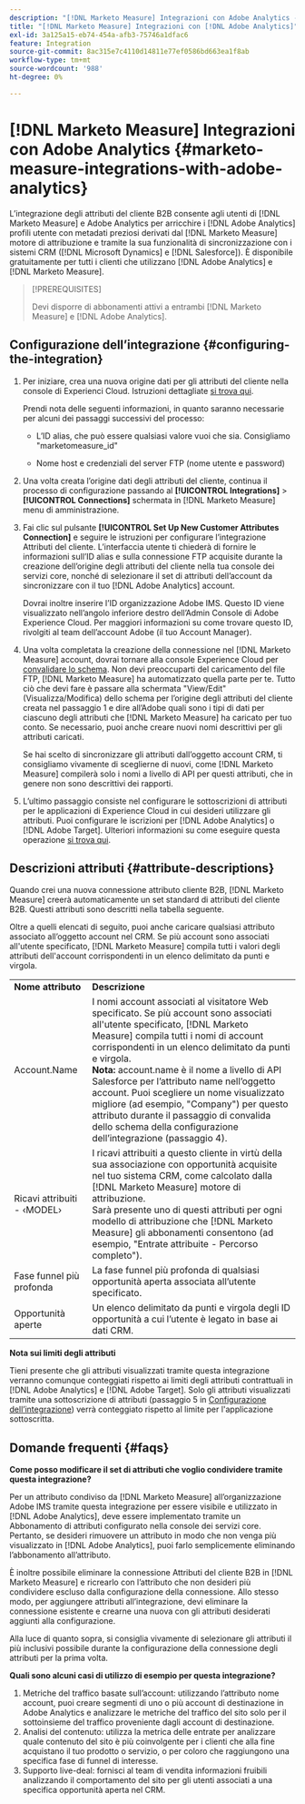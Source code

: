 ```yaml
---
description: "[!DNL Marketo Measure] Integrazioni con Adobe Analytics - [!DNL Marketo Measure] - Documentazione del prodotto"
title: "[!DNL Marketo Measure] Integrazioni con [!DNL Adobe Analytics]"
exl-id: 3a125a15-eb74-454a-afb3-75746a1dfac6
feature: Integration
source-git-commit: 8ac315e7c4110d14811e77ef0586bd663ea1f8ab
workflow-type: tm+mt
source-wordcount: '988'
ht-degree: 0%

---
```


# [!DNL Marketo Measure] Integrazioni con Adobe Analytics {#marketo-measure-integrations-with-adobe-analytics}

L’integrazione degli attributi del cliente B2B consente agli utenti di [!DNL Marketo Measure] e Adobe Analytics per arricchire i [!DNL Adobe Analytics] profili utente con metadati preziosi derivati dal [!DNL Marketo Measure] motore di attribuzione e tramite la sua funzionalità di sincronizzazione con i sistemi CRM ([!DNL Microsoft Dynamics] e [!DNL Salesforce]). È disponibile gratuitamente per tutti i clienti che utilizzano [!DNL Adobe Analytics] e [!DNL Marketo Measure].

>[!PREREQUISITES]
>
>Devi disporre di abbonamenti attivi a entrambi [!DNL Marketo Measure] e [!DNL Adobe Analytics].

## Configurazione dell’integrazione {#configuring-the-integration}

1. Per iniziare, crea una nuova origine dati per gli attributi del cliente nella console di Experienci Cloud. Istruzioni dettagliate [si trova qui](https://docs.adobe.com/content/help/en/core-services/interface/customer-attributes/t-crs-usecase.html).

   Prendi nota delle seguenti informazioni, in quanto saranno necessarie per alcuni dei passaggi successivi del processo:

   * L’ID alias, che può essere qualsiasi valore vuoi che sia. Consigliamo &quot;marketomeasure_id&quot;

   * Nome host e credenziali del server FTP (nome utente e password)

1. Una volta creata l’origine dati degli attributi del cliente, continua il processo di configurazione passando al **[!UICONTROL Integrations]** > **[!UICONTROL Connections]** schermata in [!DNL Marketo Measure] menu di amministrazione.

1. Fai clic sul pulsante **[!UICONTROL Set Up New Customer Attributes Connection]** e seguire le istruzioni per configurare l’integrazione Attributi del cliente. L’interfaccia utente ti chiederà di fornire le informazioni sull’ID alias e sulla connessione FTP acquisite durante la creazione dell’origine degli attributi del cliente nella tua console dei servizi core, nonché di selezionare il set di attributi dell’account da sincronizzare con il tuo [!DNL Adobe Analytics] account.

   Dovrai inoltre inserire l’ID organizzazione Adobe IMS. Questo ID viene visualizzato nell’angolo inferiore destro dell’Admin Console di Adobe Experience Cloud. Per maggiori informazioni su come trovare questo ID, rivolgiti al team dell’account Adobe (il tuo Account Manager).

1. Una volta completata la creazione della connessione nel [!DNL Marketo Measure] account, dovrai tornare alla console Experience Cloud per [convalidare lo schema](https://docs.adobe.com/content/help/en/core-services/interface/customer-attributes/validate-schema.html). Non devi preoccuparti del caricamento del file FTP, [!DNL Marketo Measure] ha automatizzato quella parte per te. Tutto ciò che devi fare è passare alla schermata &quot;View/Edit&quot; (Visualizza/Modifica) dello schema per l’origine degli attributi del cliente creata nel passaggio 1 e dire all’Adobe quali sono i tipi di dati per ciascuno degli attributi che [!DNL Marketo Measure] ha caricato per tuo conto. Se necessario, puoi anche creare nuovi nomi descrittivi per gli attributi caricati.

   Se hai scelto di sincronizzare gli attributi dall’oggetto account CRM, ti consigliamo vivamente di sceglierne di nuovi, come [!DNL Marketo Measure] compilerà solo i nomi a livello di API per questi attributi, che in genere non sono descrittivi dei rapporti.

1. L’ultimo passaggio consiste nel configurare le sottoscrizioni di attributi per le applicazioni di Experience Cloud in cui desideri utilizzare gli attributi.  Puoi configurare le iscrizioni per [!DNL Adobe Analytics] o [!DNL Adobe Target].  Ulteriori informazioni su come eseguire questa operazione [si trova qui](https://docs.adobe.com/content/help/en/core-services/interface/customer-attributes/subscription.html).

## Descrizioni attributi {#attribute-descriptions}

Quando crei una nuova connessione attributo cliente B2B, [!DNL Marketo Measure] creerà automaticamente un set standard di attributi del cliente B2B. Questi attributi sono descritti nella tabella seguente.

Oltre a quelli elencati di seguito, puoi anche caricare qualsiasi attributo associato all’oggetto account nel CRM. Se più account sono associati all&#39;utente specificato, [!DNL Marketo Measure] compila tutti i valori degli attributi dell&#39;account corrispondenti in un elenco delimitato da punti e virgola.

<table> 
 <colgroup> 
  <col> 
  <col> 
 </colgroup> 
 <tbody> 
  <tr> 
   <td><b>Nome attributo</b></td> 
   <td><b>Descrizione</b></td>
  </tr> 
  <tr> 
   <td>Account.Name</td> 
   <td>I nomi account associati al visitatore Web specificato. Se più account sono associati all'utente specificato, [!DNL Marketo Measure] compila tutti i nomi di account corrispondenti in un elenco delimitato da punti e virgola.<br/>
   <strong>Nota:</strong> account.name è il nome a livello di API Salesforce per l’attributo name nell’oggetto account. Puoi scegliere un nome visualizzato migliore (ad esempio, "Company") per questo attributo durante il passaggio di convalida dello schema della configurazione dell’integrazione (passaggio 4).</td>
  </tr>
  <tr> 
   <td>Ricavi attribuiti - ‹MODEL›</td> 
   <td>I ricavi attribuiti a questo cliente in virtù della sua associazione con opportunità acquisite nel tuo sistema CRM, come calcolato dalla [!DNL Marketo Measure] motore di attribuzione.<br/>
   Sarà presente uno di questi attributi per ogni modello di attribuzione che [!DNL Marketo Measure] gli abbonamenti consentono (ad esempio, "Entrate attribuite - Percorso completo").</td>
  </tr>
  <tr> 
   <td>Fase funnel più profonda</td> 
   <td>La fase funnel più profonda di qualsiasi opportunità aperta associata all’utente specificato.</td>
  </tr>
  <tr> 
   <td>Opportunità aperte</td> 
   <td>Un elenco delimitato da punti e virgola degli ID opportunità a cui l’utente è legato in base ai dati CRM.</td>
  </tr> 
 </tbody> 
</table>

**Nota sui limiti degli attributi**

Tieni presente che gli attributi visualizzati tramite questa integrazione verranno comunque conteggiati rispetto ai limiti degli attributi contrattuali in [!DNL Adobe Analytics] e [!DNL Adobe Target]. Solo gli attributi visualizzati tramite una sottoscrizione di attributi (passaggio 5 in [Configurazione dell’integrazione](#configuring-the-integration)) verrà conteggiato rispetto al limite per l&#39;applicazione sottoscritta.

## Domande frequenti {#faqs}

**Come posso modificare il set di attributi che voglio condividere tramite questa integrazione?**

Per un attributo condiviso da [!DNL Marketo Measure] all’organizzazione Adobe IMS tramite questa integrazione per essere visibile e utilizzato in [!DNL Adobe Analytics], deve essere implementato tramite un Abbonamento di attributi configurato nella console dei servizi core. Pertanto, se desideri rimuovere un attributo in modo che non venga più visualizzato in [!DNL Adobe Analytics], puoi farlo semplicemente eliminando l’abbonamento all’attributo.

È inoltre possibile eliminare la connessione Attributi del cliente B2B in [!DNL Marketo Measure] e ricrearlo con l’attributo che non desideri più condividere escluso dalla configurazione della connessione. Allo stesso modo, per aggiungere attributi all’integrazione, devi eliminare la connessione esistente e crearne una nuova con gli attributi desiderati aggiunti alla configurazione.

Alla luce di quanto sopra, si consiglia vivamente di selezionare gli attributi il più inclusivi possibile durante la configurazione della connessione degli attributi per la prima volta.

**Quali sono alcuni casi di utilizzo di esempio per questa integrazione?**

1. Metriche del traffico basate sull’account: utilizzando l’attributo nome account, puoi creare segmenti di uno o più account di destinazione in Adobe Analytics e analizzare le metriche del traffico del sito solo per il sottoinsieme del traffico proveniente dagli account di destinazione.
1. Analisi del contenuto: utilizza la metrica delle entrate per analizzare quale contenuto del sito è più coinvolgente per i clienti che alla fine acquistano il tuo prodotto o servizio, o per coloro che raggiungono una specifica fase di funnel di interesse.
1. Supporto live-deal: fornisci al team di vendita informazioni fruibili analizzando il comportamento del sito per gli utenti associati a una specifica opportunità aperta nel CRM.
